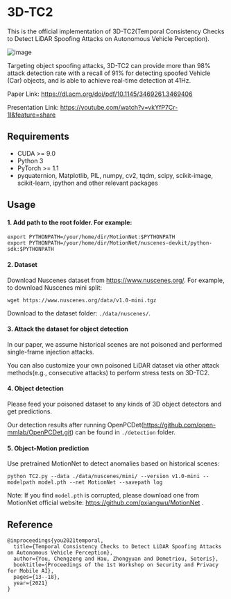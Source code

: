 # 3D-TC2
This is the official implementation of 3D-TC2(Temporal Consistency Checks to Detect LiDAR Spoofing Attacks on Autonomous Vehicle Perception).

![image](https://user-images.githubusercontent.com/16199843/182342087-c2c67ed6-6ef7-4144-ab9a-3e91aadce45d.png)

Targeting object spoofing attacks, 3D-TC2 can provide more than 98% attack detection rate with a recall of 91% for detecting spoofed Vehicle
(Car) objects, and is able to achieve real-time detection at 41Hz.

Paper Link: https://dl.acm.org/doi/pdf/10.1145/3469261.3469406

Presentation Link: https://youtube.com/watch?v=vkYfP7Cr-1I&feature=share

## Requirements
- CUDA >= 9.0
- Python 3
- PyTorch >= 1.1
- pyquaternion, Matplotlib, PIL, numpy, cv2, tqdm, scipy, scikit-image, scikit-learn, ipython and other relevant packages

## Usage
#### 1. Add path to the root folder. For example:
```
export PYTHONPATH=/your/home/dir/MotionNet:$PYTHONPATH
export PYTHONPATH=/your/home/dir/MotionNet/nuscenes-devkit/python-sdk:$PYTHONPATH
```

#### 2. Dataset

Download Nuscenes dataset from https://www.nuscenes.org/. For example, to download Nuscenes mini split:
```
wget https://www.nuscenes.org/data/v1.0-mini.tgz
```
Download to the dataset folder: `./data/nuscenes/`.

#### 3. Attack the dataset for object detection
In our paper, we assume historical scenes are not poisoned and performed single-frame injection attacks. 

You can also customize your own poisoned LiDAR dataset via other attack methods(e.g., consecutive attacks) to perform stress tests on 3D-TC2.

#### 4. Object detection
Please feed your poisoned dataset to any kinds of 3D object detectors and get predictions.

Our detection results after running OpenPCDet(https://github.com/open-mmlab/OpenPCDet.git) can be found in `./detection` folder.

#### 5. Object-Motion prediction
Use pretrained MotionNet to detect anomalies based on historical scenes:
```
python TC2.py --data ./data/nuscenes/mini/ --version v1.0-mini --modelpath model.pth --net MotionNet --savepath log
```
Note: If you find `model.pth` is corrupted, please download one from MotionNet official website: https://github.com/pxiangwu/MotionNet .

## Reference
```
@inproceedings{you2021temporal,
  title={Temporal Consistency Checks to Detect LiDAR Spoofing Attacks on Autonomous Vehicle Perception},
  author={You, Chengzeng and Hau, Zhongyuan and Demetriou, Soteris},
  booktitle={Proceedings of the 1st Workshop on Security and Privacy for Mobile AI},
  pages={13--18},
  year={2021}
}
```
